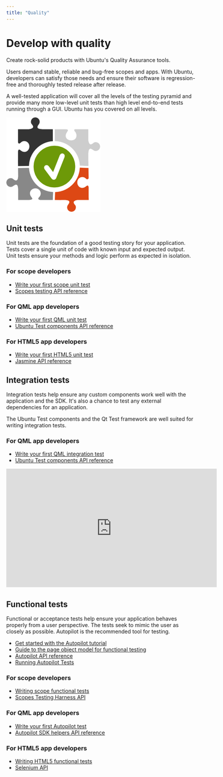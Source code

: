 ```yaml
---
title: "Quality"
---
```



# Develop with quality

Create rock-solid products with Ubuntu's Quality Assurance tools.

Users demand stable, reliable and bug-free scopes and apps. With Ubuntu,
developers can satisfy those needs and ensure their software is regression-
free and thoroughly tested release after release.

A well-tested application will cover all the levels of the testing pyramid and
provide many more low-level unit tests than high level end-to-end tests
running through a GUI. Ubuntu has you covered on all levels.

![](../../media/testing-integration-c.png)

## Unit tests

Unit tests are the foundation of a good testing story for your application.
Tests cover a single unit of code with known input and expected output. Unit
tests ensure your methods and logic perform as expected in isolation.


### For scope developers

  * [Write your first scope unit test](../scopes/tutorials/scopes-unit-testing.html)
  * [Scopes testing API reference](https://developer.ubuntu.com/api/devel/ubuntu-14.10/cplusplus/unity-scopes/dir_4a2a62c60bd6f2d5db6599a21d12fb4a.html)

### For QML app developers

  * [Write your first QML unit test](../apps/qml/tutorials/qml-unit-testing.html)
  * [Ubuntu Test components API reference](https://developer.ubuntu.com/api/qml/sdk-14.10/Ubuntu.Test/)

### For HTML5 app developers

  * [Write your first HTML5 unit test](../apps/html-5/tutorials/html5-unit-testing.html)
  * [Jasmine API reference](http://jasmine.github.io/)





## Integration tests

Integration tests help ensure any custom components work well with the
application and the SDK. It's also a chance to test any external dependencies
for an application.

The Ubuntu Test components and the Qt Test framework are well suited for
writing integration tests.





### For QML app developers

  * [Write your first QML integration test](../apps/qml/tutorials/qml-integration-testing.html)
  * [Ubuntu Test components API reference](https://developer.ubuntu.com/api/qml/sdk-14.10/Ubuntu.Test/)


<iframe width="560" height="315" src="https://www.youtube-nocookie.com/embed/En1MaDDp9_8?rel=0" frameborder="0" allowfullscreen></iframe>

## Functional tests

Functional or acceptance tests help ensure your application behaves properly
from a user perspective. The tests seek to mimic the user as closely as
possible. Autopilot is the recommended tool for testing.

  * [Get started with the Autopilot tutorial](https://developer.ubuntu.com/api/autopilot/python/1.5.0/tutorial-getting_started/)
  * [Guide to the page object model for functional testing](guides/acceptance-testing-using-the-page-object-model.html)
  * [Autopilot API reference](https://developer.ubuntu.com/api/autopilot/python/1.5.0/)
  * [Running Autopilot Tests](guides/running-autopilot-tests.html)

### For scope developers

  * [Writing scope functional tests](http://people.canonical.com/~nskaggs/scopes-harness/tutorial/tutorial.html)
  * [Scopes Testing Harness API](http://people.canonical.com/~nskaggs/scopes-harness/api/api.html)

### For QML app developers

  * [Write your first Autopilot test](../apps/qml/tutorials/writing-qml-acceptance-tests.html)
  * [Autopilot SDK helpers API reference](https://developer.ubuntu.com/api/autopilot/python/1.5.0/ubuntuuitoolkit/)

### For HTML5 app developers

  * [Writing HTML5 functional tests](../apps/html-5/tutorials/writing-html5-functional-tests.html)
  * [Selenium API](http://selenium-python.readthedocs.org/en/latest/api.html)
